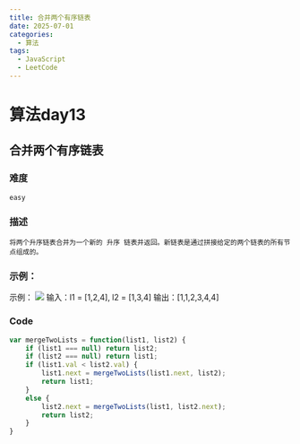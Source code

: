 ```yaml
---
title: 合并两个有序链表
date: 2025-07-01
categories:
  - 算法
tags:
  - JavaScript
  - LeetCode
---
```


# 算法day13

## 合并两个有序链表

### 难度

```easy```

### 描述

```
将两个升序链表合并为一个新的 升序 链表并返回。新链表是通过拼接给定的两个链表的所有节点组成的。 
```


### 示例：
示例：
![](https://assets.leetcode.com/uploads/2020/10/03/merge_ex1.jpg)
输入：l1 = [1,2,4], l2 = [1,3,4]
输出：[1,1,2,3,4,4]
### Code

```js
var mergeTwoLists = function(list1, list2) {
    if (list1 === null) return list2;
    if (list2 === null) return list1;
    if (list1.val < list2.val) {
        list1.next = mergeTwoLists(list1.next, list2);
        return list1;
    }
    else {
        list2.next = mergeTwoLists(list1, list2.next);
        return list2;
    }
}
```